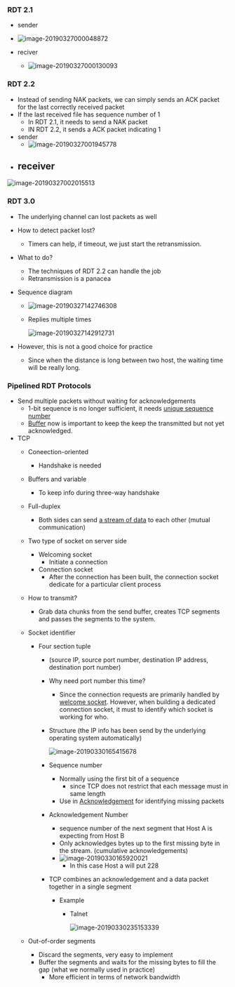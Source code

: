 ### RDT 2.1

-  sender
  - ![image-20190327000048872](assets/image-20190327000048872.png)

- reciver
  - ![image-20190327000130093](assets/image-20190327000130093.png)

### RDT 2.2

- Instead of sending NAK packets, we can simply sends an ACK packet for the last correctly received packet
- If the last received file has sequence number of 1
  - In RDT 2.1, it needs to send a NAK packet
  - IN RDT 2.2, it sends a ACK packet indicating 1
- sender
  - ![image-20190327001945778](assets/image-20190327001945778.png)
- receiver
  - 

![image-20190327002015513](assets/image-20190327002015513.png)



### RDT 3.0

- The underlying channel can lost packets as well

- How to detect packet lost?

  - Timers can help, if timeout, we just start the retransmission.

- What to do?

  - The techniques of RDT 2.2 can handle the job
  - Retransmission is a panacea

- Sequence diagram

  - ![image-20190327142746308](assets/image-20190327142746308.png)

  - Replies multiple times

    ![image-20190327142912731](assets/image-20190327142912731.png)

- However, this is not a good choice for practice

  - Since when the distance is long between two host, the waiting time will be really long.

### Pipelined RDT Protocols

- Send multiple packets without waiting for acknowledgements
  -  1-bit sequence is no longer sufficient, it needs <u>unique sequence number</u>
  - <u>Buffer</u> now is important to keep the keep the transmitted but not yet acknowledged.
- TCP
  - Coneection-oriented

    - Handshake is needed

  - Buffers and variable

    - To keep info during three-way handshake

  - Full-duplex

    - Both sides can send <u>a stream of data</u> to each other (mutual communication)

  - Two type of socket on server side

    - Welcoming socket
      - Initiate a connection
    - Connection socket
      - After the connection has been built, the connection socket dedicate for a particular client process

  - How to transmit? 

    - Grab data chunks from the send buffer, creates TCP segments and passes the segments to the system.

  - Socket identifier

    - Four section tuple

      - (source IP, source port number, destination IP address, destination port number)

      - Why need port number this time?

        - Since the connection requests are primarily handled by <u>welcome socket</u>. However, when building a dedicated connection socket, it must to identify which socket is working for who.

      - Structure (the IP info has been send by the underlying operating system automatically)

        ![image-20190330165415678](assets/image-20190330165415678.png)

      - Sequence number

        - Normally using the first bit of a sequence 
          - since TCP does not restrict that each message must in same length
        - Use in <u>Acknowledgement</u> for identifying missing packets

      - Acknowledgement Number

        - sequence number of the next segment that Host A is expecting from Host B
        - Only acknowledges bytes up to the first missing byte in the stream. (cumulative acknowledgements)
        - ![image-20190330165920021](assets/image-20190330165920021.png)
          - In this case Host a will put 228

      - TCP combines an acknowledgement and a data packet together in a single segment

        - Example

          - Talnet

            ![image-20190330235153339](assets/image-20190330235153339.png)

  - Out-of-order segments

    - Discard the segments, very easy to implement
    - Buffer the segments and waits for the missing bytes to fill the gap (what we normally used in practice)
      - More efficient in terms of network bandwidth
